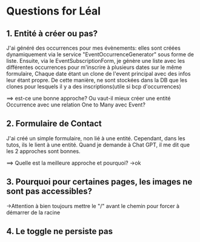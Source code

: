 # Questions for Léal

## 1. Entité à créer ou pas?
J'ai généré des occurrences pour mes évènements: elles sont créées dynamiquement via le service "EventOccurrenceGenerator" sous forme de liste.
Ensuite, via le EventSubscriptionForm, je génère une liste avec les différentes occurrences pour m'inscrire à plusieurs dates sur le même formulaire, Chaque date étant un clone de l'event principal avec des infos leur étant propre. De cette manière, ne sont stockées dans la DB que les clones pour lesquels il y a des inscriptions(utile si bcp d'occurrences)

==> est-ce une bonne approche? Ou vaut-il mieux créer une entité Occurrence avec une relation One to Many avec Event? 

## 2. Formulaire de Contact

J'ai créé un simple formulaire, non lié à une entité. Cependant, dans les tutos, ils le lient à une entité. Quand je demande à Chat GPT, il me dit que les 2 approches sont bonnes.

==> Quelle est la meilleure approche et pourquoi?
->ok

## 3. Pourquoi pour certaines pages, les images ne sont pas accessibles?
->Attention à bien toujours mettre le "/" avant le chemin pour forcer à démarrer de la racine

## 4. Le toggle ne persiste pas 
